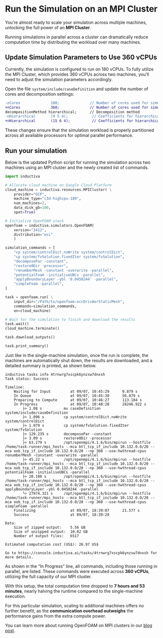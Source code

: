 # Run the Simulation on an MPI Cluster
You’re almost ready to scale your simulation across multiple machines, unlocking
the full power of an **MPI Cluster**. 

Running simulations in parallel across a cluster can dramatically reduce computation time by distributing the workload over 
many machines.

## Update Simulation Parameters to Use 360 vCPUs
Currently, the simulation is configured to run on 180 vCPUs. To fully utilize
the MPI Cluster, which provides 360 vCPUs across two machines, you’ll need to
adjust the simulation parameters accordingly.

Open the file `system/include/caseDefinition` and update the number of cores and decomposition settings:

```diff
-nCores              180;              // Number of cores used for simulation
+nCores              360;              // Number of cores used for simulation
decompositionMethod hierarchical;      // Decomposition method
-nHierarchical       (9 5 4);           // Coefficients for hierarchical decomposition
+nHierarchical       (15 6 4);          // Coefficients for hierarchical decomposition
```

These changes ensure that the simulation workload is properly partitioned across all available processors for optimal parallel performance.

## Run your simulation
Below is the updated Python script for running the simulation across two machines using an MPI cluster and the newly
created list of commands.

```python
import inductiva

# Allocate cloud machine on Google Cloud Platform
cloud_machine = inductiva.resources.MPICluster( \
    provider="GCP",
    machine_type="c3d-highcpu-180",
    num_machines=2,
    data_disk_gb=100,
    spot=True)

# Initialize OpenFOAM stack
openfoam = inductiva.simulators.OpenFOAM(
    version="2412",
    distribution="esi"
    )

simulation_commands = [
    "cp system/controlDict.noWrite system/controlDict",
    "cp system/fvSolution.fixedIter system/fvSolution",
    "decomposePar -constant",
    "restore0Dir -processor",
    "renumberMesh -constant -overwrite -parallel",
    "potentialFoam -initialiseUBCs -parallel",
    "applyBoundaryLayer -ybl '0.0450244' -parallel",
    "simpleFoam -parallel",
]

task = openfoam.run( \
    input_dir="/Path/to/openfoam-occDrivAerStaticMesh",
    commands=simulation_commands,
    on=cloud_machine)

# Wait for the simulation to finish and download the results
task.wait()
cloud_machine.terminate()

task.download_outputs()

task.print_summary()
```

Just like in the single-machine simulation, once the run is complete, the
machines are automatically shut down, the results are downloaded, and a detailed
summary is printed, as shown below.

```
inductiva tasks info 4trnwrg7xscpk6ynzsw7dnxsh
Task status: Success

Timeline:
	Waiting for Input         at 09/07, 10:45:29      0.879 s
	In Queue                  at 09/07, 10:45:30      56.879 s
	Preparing to Compute      at 09/07, 10:46:27      113.184 s
	In Progress               at 09/07, 10:48:20      28246.922 s
		├> 1.08 s          mv caseDefinition system/include/caseDefinition
		├> 1.096 s         cp system/controlDict.noWrite system/controlDict
		├> 1.079 s         cp system/fvSolution.fixedIter system/fvSolution
		├> 129.235 s       decomposePar -constant
		├> 3.09 s          restore0Dir -processor
		├> 63.279 s        /opt/openmpi/4.1.6/bin/mpirun --hostfile /home/task-runner/mpi_hosts --mca btl_tcp_if_include 10.132.0.0/20 --mca oob_tcp_if_include 10.132.0.0/20 --np 360 --use-hwthread-cpus renumberMesh -constant -overwrite -parallel
		├> 45.22 s         /opt/openmpi/4.1.6/bin/mpirun --hostfile /home/task-runner/mpi_hosts --mca btl_tcp_if_include 10.132.0.0/20 --mca oob_tcp_if_include 10.132.0.0/20 --np 360 --use-hwthread-cpus potentialFoam -initialiseUBCs -parallel
		├> 20.108 s        /opt/openmpi/4.1.6/bin/mpirun --hostfile /home/task-runner/mpi_hosts --mca btl_tcp_if_include 10.132.0.0/20 --mca oob_tcp_if_include 10.132.0.0/20 --np 360 --use-hwthread-cpus applyBoundaryLayer -ybl 0.0450244 -parallel
		└> 27974.321 s     /opt/openmpi/4.1.6/bin/mpirun --hostfile /home/task-runner/mpi_hosts --mca btl_tcp_if_include 10.132.0.0/20 --mca oob_tcp_if_include 10.132.0.0/20 --np 360 --use-hwthread-cpus simpleFoam -parallel
	Finalizing                at 09/07, 18:39:07      21.577 s
	Success                   at 09/07, 18:39:28      

Data:
	Size of zipped output:    5.56 GB
	Size of unzipped output:  10.82 GB
	Number of output files:   6517

Estimated computation cost (US$): 26.97 US$

Go to https://console.inductiva.ai/tasks/4trnwrg7xscpk6ynzsw7dnxsh for more details.
```

As shown in the “In Progress” line, all commands, including those running in
parallel, are listed. These commands were executed across **360 vCPUs**,
utilizing the full capacity of our MPI cluster.

With this setup, the total computation time dropped to **7 hours and 53 minutes**,
nearly halving the runtime compared to the single-machine execution.

For this particular simulation, scaling to additional machines offers no further
benefit, as the **communication overhead outweighs** the performance gains from
the extra compute power.

You can learn more about running OpenFOAM on MPI clusters in our [blog post](https://inductiva.ai/blog/article/from-supercomputer-to-cloud-a-new-era-for-openfoam-simulations).


